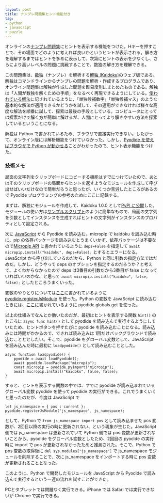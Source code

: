 ```yaml
---
layout: post
title: ナンプレ問題集ヒント機能付き
tag: 
- python
- javascript
- puzzle
---
```

オンラインの[ナンプレ問題集](https://sekika.github.io/kaidoku/ja/sudoku)にヒントを表示する機能をつけた。Hキーを押すことで、その場面でどのように考えれば良いかというヒントが表示される。解き方を理解するまではヒントを多めに表示して、次第にヒントの表示を少なくし、さらにより高いレベルの問題に挑戦することで、数独の解き方を理解できる。

この問題集は、[数独](https://ja.wikipedia.org/wiki/%E6%95%B0%E7%8B%AC)（ナンプレ）を解析する[解独 (Kaidoku)](https://sekika.github.io/kaidoku/ja/)のウェブ版である。解独はコマンドラインからナンプレの問題を解析・作成するプログラムであり、オンライン問題集は解独が作成した問題を難易度別にまとめたものである。解独は「人間が数独を解くための手順」をなるべく再現できるようにしている。[使われている解法](https://sekika.github.io/kaidoku/ja/logic)に記されているように、「単独候補数字」「単独候補マス」のような基本的な解法が適用できるかどうかを試して、その適用ができなければ様々な高度な解法を順番に試して、探索は最後の手段としている。コンピュータにとっては探索だけで解く方が簡単に解けるが、人間にとってより解きやすい方法を探索しているということになる。

解独は Python で書かれているため、ブラウザで直接実行できない。したがって、オンライン版には解析機能をつけていなかった。しかし、[Pyodide を使えばブラウザで Python が動かせる](https://sekika.github.io/2022/08/18/Pyodide/)ことがわかったので、ヒント表示機能をつけた。

### 技術メモ ###

局面の文字列をクリップボードにコピーする機能はすでにつけていたので、あとはそのクリップボードの局面からヒントを返すようなモジュールを作成して呼び出せばいいだけなので簡単だろうと思ったが、いくつか苦労したところがあるので Pyodide プログラミングの参考のためにここに記録する。

まずは、解独にモジュールを作成して、Kaidoku 1.0.0 として[PyPI に公開](https://pypi.org/project/kaidoku/)した。モジュールの使い方は[サンプルスクリプト](https://github.com/sekika/kaidoku/blob/master/dev/sample.py)のように簡単なもので、局面の文字列を引数としてインスタンスを生成すればヒントの文字列がインスタンスのプロパティとして設定される。

次に [JavaScript](https://github.com/sekika/kaidoku/blob/master/docs/assets/js/sudoku.js) から Pyodide を読み込む。micropip で kaidoku を読み込む時に、pip の依存パッケージを読み込むとうまくいかず、依存パッケージは不要なので[Micropip API](https://pyodide.org/en/stable/usage/api/micropip-api.html) に書かれているように `deps=False` を指定して `await micropip.install("kaidoku", deps=False);` とするとエラーになる。JavaScript から呼び出しているのだから、Python と同じ引数の指定方法ではだめだ。しかし、どうやって deps のオプションを指定するのだろうか？と考えて、よくわからなかったので deps は3番目の引数だから3番目が false になっていればいいのかな、と思って `await micropip.install("kaidoku", false, false);` としたところうまくいった。

変数のやりとりについては[ここ](https://pyodide.org/en/stable/usage/type-conversions.html#type-translations-using-js-obj-from-py)に書かれているように [pyodide.registerJsModule](https://pyodide.org/en/stable/usage/type-conversions.html#type-translations-using-js-obj-from-py) を使った。Python の変数を JavaScript に読み込むときには、[ここ](https://pyodide.org/en/stable/usage/type-conversions.html#importing-objects)に書かれているように pyodide.globals.get を使った。

以上の仕組みでなんとか動いたのだが、最初はヒントを表示する関数 `hint()` のところに `async func hint()` として pyodide を読み込んで実行するようにしていたため、ヒントボタンを押すたびに pyodide を読み込むことになる。読み込みには時間がかかるので、できれば読み込みは 1回だけバックグラウンドで読み込むことととしたい。そこで、pyodide をグローバル変数として、JavaScript を読み込んだ時に最初に `loadpyodide()` として読み込むこととした。

    async function loadpyodide() {
        pyodide = await loadPyodide();
        await pyodide.loadPackage("micropip");
        const micropip = pyodide.pyimport("micropip");
        await micropip.install("kaidoku", false, false);
    }

すると、ヒントを表示する関数の中では、すでに pyodide が読み込まれているグローバル変数 pyodide を使って pyodide の実行ができる。これでうまくいくと思ったのだが、今度は JavaScript で

    let js_namespace = { pos : current };
    pyodide.registerJsModule("js_namespace", js_namespace);

として、Python で `from js_namespace import pos` として読み込ませた pos 変数が、2回目以降の実行の時に更新されない、という現象が生じた。JavaScript 側では js_namespace は更新されていて Python 側では pos 変数が更新されないことから、pyodide をグローバル変数としたため、2回目の pyodide の実行時に import で pos が更新されなかったためと推測された。そこで、Python で pos 変数の取得後に `del sys.modules["js_namespace"]` で js_namespace モジュールを削除することで、次に js_namespace をインポートする時に pos 変数が更新されることとなった。

このように、Python で開発したモジュールを JavaScript から Pyodide で読み込んで実行するという一連の流れを試すことができた。

PCとタブレットでは問題なく実行できる。iPhone では Safari では実行できないが Chrome で実行できる。
